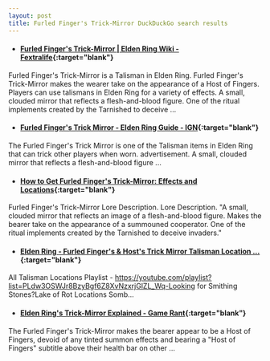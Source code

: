 ```yaml
---
layout: post
title: Furled Finger's Trick-Mirror DuckDuckGo search results
---
```

* #### [Furled Finger's Trick-Mirror | Elden Ring Wiki - Fextralife](https://eldenring.wiki.fextralife.com/Furled+Finger's+Trick-Mirror){:target="blank"}
Furled Finger's Trick-Mirror is a Talisman in Elden Ring. Furled Finger's Trick-Mirror makes the wearer take on the appearance of a Host of Fingers. Players can use talismans in Elden Ring for a variety of effects. A small, clouded mirror that reflects a flesh-and-blood figure. One of the ritual implements created by the Tarnished to deceive ...
* #### [Furled Finger's Trick Mirror - Elden Ring Guide - IGN](https://www.ign.com/wikis/elden-ring/Furled_Finger's_Trick_Mirror){:target="blank"}
The Furled Finger's Trick Mirror is one of the Talisman items in Elden Ring that can trick other players when worn. advertisement. A small, clouded mirror that reflects a flesh-and-blood figure ...
* #### [How to Get Furled Finger's Trick-Mirror: Effects and Locations](https://game8.co/games/Elden-Ring/archives/369072){:target="blank"}
Furled Finger's Trick-Mirror Lore Description. Lore Description. "A small, clouded mirror that reflects an image of a flesh-and-blood figure. Makes the bearer take on the appearance of a summouned cooperator. One of the ritual implements created by the Tarnished to deceive invaders."
* #### [Elden Ring - Furled Finger's & Host's Trick Mirror Talisman Location ...](https://www.youtube.com/watch?v=Ad_X5NkmqXI){:target="blank"}
All Talisman Locations Playlist - https://youtube.com/playlist?list=PLdw3OSWJr8BzyBgf6Z8XvNzxrjGlZL_Wq-Looking for Smithing Stones?Lake of Rot Locations Somb...
* #### [Elden Ring's Trick-Mirror Explained - Game Rant](https://gamerant.com/elden-rings-trick-mirror-how-to-get-effect-multiplayer-talisman-good-bad/){:target="blank"}
The Furled Finger's Trick-Mirror makes the bearer appear to be a Host of Fingers, devoid of any tinted summon effects and bearing a "Host of Fingers" subtitle above their health bar on other ...

